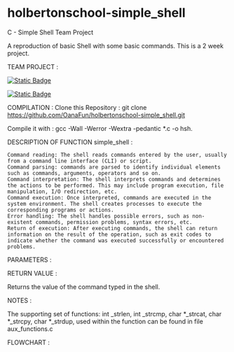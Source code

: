 # holbertonschool-simple_shell
C - Simple Shell Team Project

A reproduction of basic Shell with some basic commands.
This is a 2 week project.

TEAM PROJECT :

[![Static Badge](https://img.shields.io/badge/build-Oana-brightgreen?logo=github&label=Github&labelColor=e80c0c&color=191919
)](https://github.com/OanaFun)

[![Static Badge](https://img.shields.io/badge/build-Kévin-brightgreen?logo=github&label=Github&labelColor=0000FF&color=191919
)](https://github.com/Storm2601)


COMPILATION :
Clone this Repository :
git clone https://github.com/OanaFun/holbertonschool-simple_shell.git

Compile it with :
gcc -Wall -Werror -Wextra -pedantic *.c -o hsh.

DESCRIPTION OF FUNCTION simple_shell :

    Command reading: The shell reads commands entered by the user, usually from a command line interface (CLI) or script.
    Command parsing: commands are parsed to identify individual elements such as commands, arguments, operators and so on.
    Command interpretation: The shell interprets commands and determines the actions to be performed. This may include program execution, file manipulation, I/O redirection, etc.
    Command execution: Once interpreted, commands are executed in the system environment. The shell creates processes to execute the corresponding programs or actions.
    Error handling: The shell handles possible errors, such as non-existent commands, permission problems, syntax errors, etc.
    Return of execution: After executing commands, the shell can return information on the result of the operation, such as exit codes to indicate whether the command was executed successfully or encountered problems.

PARAMETERS :


RETURN VALUE :

Returns the value of the command typed in the shell.

NOTES :
 
 The supporting set of functions: int _strlen, int _strcmp, char *_strcat, char *_strcpy, char *_strdup, used within the function can be found in file aux_functions.c

FLOWCHART :


<picture>
 <img alt="flowchart description of simple_shell" src="https://github.com/OanaFun/holbertonschool-simple_shell/blob/main/Blank%20diagram.png
</picture>
